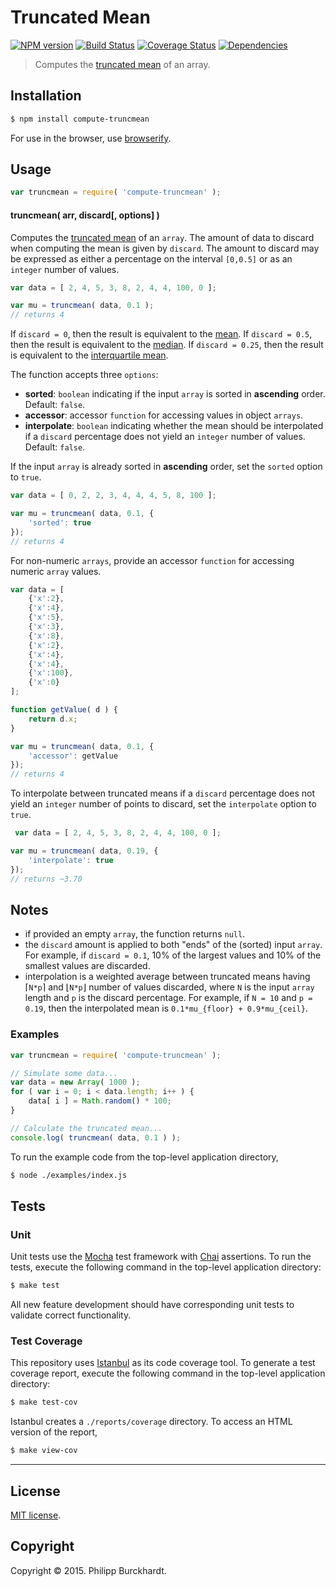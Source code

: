 Truncated Mean
===
[![NPM version][npm-image]][npm-url] [![Build Status][travis-image]][travis-url] [![Coverage Status][coveralls-image]][coveralls-url] [![Dependencies][dependencies-image]][dependencies-url]

> Computes the [truncated mean](http://en.wikipedia.org/wiki/Truncated_mean) of an array.

## Installation

``` bash
$ npm install compute-truncmean
```

For use in the browser, use [browserify](https://github.com/substack/node-browserify).

## Usage

``` javascript
var truncmean = require( 'compute-truncmean' );
```

#### truncmean( arr, discard[, options] )

Computes the [truncated mean](http://en.wikipedia.org/wiki/Truncated_mean) of an `array`. The amount of data to discard when computing the mean is given by `discard`. The amount to discard may be expressed as either a percentage on the interval `[0,0.5]` or as an `integer` number of values.

``` javascript
var data = [ 2, 4, 5, 3, 8, 2, 4, 4, 100, 0 ];

var mu = truncmean( data, 0.1 );
// returns 4
```

If `discard = 0`, then the result is equivalent to the [mean](https://github.com/compute-io/mean). If `discard = 0.5`, then the result is equivalent to the [median](https://github.com/compute-io/median). If `discard = 0.25`, then the result is equivalent to the [interquartile mean](https://github.com/compute-io/midmean).

The function accepts three `options`:

*	__sorted__: `boolean` indicating if the input `array` is sorted in __ascending__ order. Default: `false`.
*	__accessor__: accessor `function` for accessing values in object `arrays`.
*	__interpolate__: `boolean` indicating whether the mean should be interpolated if a `discard` percentage does not yield an `integer` number of values. Default: `false`.

If the input `array` is already sorted in __ascending__ order, set the `sorted` option to `true`.

``` javascript
var data = [ 0, 2, 2, 3, 4, 4, 4, 5, 8, 100 ];

var mu = truncmean( data, 0.1, {
	'sorted': true
});
// returns 4
```

For non-numeric `arrays`, provide an accessor `function` for accessing numeric `array` values.

``` javascript
var data = [
    {'x':2},
    {'x':4},
    {'x':5},
    {'x':3},
    {'x':8},
    {'x':2},
    {'x':4},
    {'x':4},
    {'x':100},
    {'x':0}
];

function getValue( d ) {
	return d.x;
}

var mu = truncmean( data, 0.1, {
	'accessor': getValue
});
// returns 4
```

To interpolate between truncated means if a `discard` percentage does not yield an `integer` number of points to discard, set the `interpolate` option to `true`.

``` javascript
 var data = [ 2, 4, 5, 3, 8, 2, 4, 4, 100, 0 ];

var mu = truncmean( data, 0.19, {
	'interpolate': true	
});
// returns ~3.70 
```


## Notes

*	if provided an empty `array`, the function returns `null`.
*	the `discard` amount is applied to both "ends" of the (sorted) input `array`. For example, if `discard = 0.1`, 10% of the largest values and 10% of the smallest values are discarded.
*	interpolation is a weighted average between truncated means having &#8968;`N*p`&#8969; and &#8970;`N*p`&#8971; number of values discarded, where `N` is the input `array` length and `p` is the discard percentage. For example, if `N = 10` and `p = 0.19`, then the interpolated mean is `0.1*mu_{floor} + 0.9*mu_{ceil}`.




### Examples

``` javascript
var truncmean = require( 'compute-truncmean' );

// Simulate some data...
var data = new Array( 1000 );
for ( var i = 0; i < data.length; i++ ) {
    data[ i ] = Math.random() * 100;
}

// Calculate the truncated mean...
console.log( truncmean( data, 0.1 ) );
```

To run the example code from the top-level application directory,

``` bash
$ node ./examples/index.js
```



## Tests

### Unit

Unit tests use the [Mocha](http://mochajs.org/) test framework with [Chai](http://chaijs.com) assertions. To run the tests, execute the following command in the top-level application directory:

``` bash
$ make test
```

All new feature development should have corresponding unit tests to validate correct functionality.


### Test Coverage

This repository uses [Istanbul](https://github.com/gotwarlost/istanbul) as its code coverage tool. To generate a test coverage report, execute the following command in the top-level application directory:

``` bash
$ make test-cov
```

Istanbul creates a `./reports/coverage` directory. To access an HTML version of the report,

``` bash
$ make view-cov
```


---
## License

[MIT license](http://opensource.org/licenses/MIT).


## Copyright

Copyright &copy; 2015. Philipp Burckhardt.


[npm-image]: http://img.shields.io/npm/v/compute-truncmean.svg
[npm-url]: https://npmjs.org/package/compute-truncmean

[travis-image]: http://img.shields.io/travis/compute-io/truncmean/master.svg
[travis-url]: https://travis-ci.org/compute-io/truncmean

[coveralls-image]: https://img.shields.io/coveralls/compute-io/truncmean/master.svg
[coveralls-url]: https://coveralls.io/r/compute-io/truncmean?branch=master

[dependencies-image]: http://img.shields.io/david/compute-io/truncmean.svg
[dependencies-url]: https://david-dm.org/compute-io/truncmean

[dev-dependencies-image]: http://img.shields.io/david/dev/compute-io/truncmean.svg
[dev-dependencies-url]: https://david-dm.org/dev/compute-io/truncmean

[github-issues-image]: http://img.shields.io/github/issues/compute-io/truncmean.svg
[github-issues-url]: https://github.com/compute-io/truncmean/issues

